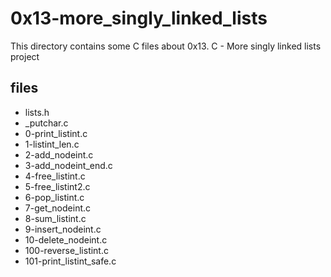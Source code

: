 # 0x13-more_singly_linked_lists

This directory contains some C files about 0x13. C - More singly linked lists project

## files

* lists.h
* \_putchar.c
* 0-print_listint.c
* 1-listint_len.c
* 2-add_nodeint.c
* 3-add_nodeint_end.c
* 4-free_listint.c
* 5-free_listint2.c
* 6-pop_listint.c
* 7-get_nodeint.c
* 8-sum_listint.c
* 9-insert_nodeint.c
* 10-delete_nodeint.c
* 100-reverse_listint.c
* 101-print_listint_safe.c
